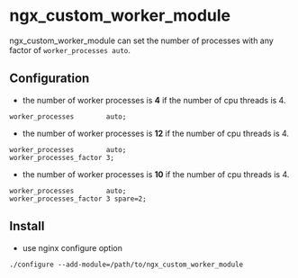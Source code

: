 # ngx_custom_worker_module

ngx_custom_worker_module can set the number of processes with any factor of `worker_processes auto`.

## Configuration

- the number of worker processes is __4__ if the number of cpu threads is 4.

```nginx
worker_processes        auto;
```


- the number of worker processes is __12__ if the number of cpu threads is 4.


```nginx
worker_processes        auto;
worker_processes_factor 3;
```

- the number of worker processes is __10__ if the number of cpu threads is 4.

```nginx
worker_processes        auto;
worker_processes_factor 3 spare=2;
```

## Install

- use nginx configure option

```
./configure --add-module=/path/to/ngx_custom_worker_module
```

